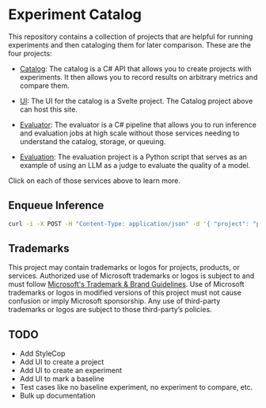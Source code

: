 # Experiment Catalog

This repository contains a collection of projects that are helpful for running experiments and then cataloging them for later comparison. These are the four projects:

- [Catalog](./catalog): The catalog is a C# API that allows you to create projects with experiments. It then allows you to record results on arbitrary metrics and compare them.

- [UI](./ui): The UI for the catalog is a Svelte project. The Catalog project above can host this site.

- [Evaluator](./evaluator): The evaluator is a C# pipeline that allows you to run inference and evaluation jobs at high scale without those services needing to understand the catalog, storage, or queuing.

- [Evaluation](./evaluation): The evaluation project is a Python script that serves as an example of using an LLM as a judge to evaluate the quality of a model.

Click on each of those services above to learn more.

## Enqueue Inference

```bash
curl -i -X POST -H "Content-Type: application/json" -d '{ "project": "project-01", "experiment": "experiment-000", "set": "both", "containers": ["test"], "queue": "pelasne-inference", "iterations": 3 }' http://localhost:6030/api/evaluations
```

## Trademarks

This project may contain trademarks or logos for projects, products, or services. Authorized use of Microsoft trademarks or logos is subject to and must follow [Microsoft's Trademark & Brand Guidelines](https://www.microsoft.com/en-us/legal/intellectualproperty/trademarks/usage/general). Use of Microsoft trademarks or logos in modified versions of this project must not cause confusion or imply Microsoft sponsorship. Any use of third-party trademarks or logos are subject to those third-party’s policies.

## TODO

- Add StyleCop
- Add UI to create a project
- Add UI to create an experiment
- Add UI to mark a baseline
- Test cases like no baseline experiment, no experiment to compare, etc.
- Bulk up documentation
